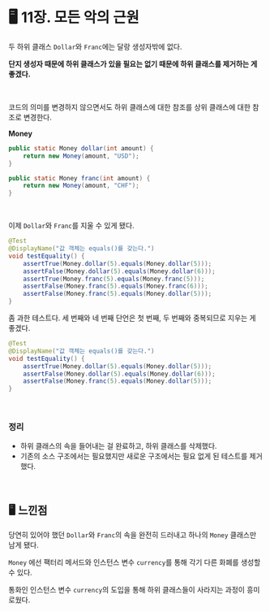 # 🖥 11장. 모든 악의 근원

두 하위 클래스 `Dollar`와 `Franc`에는 달랑 생성자밖에 없다.

**단지 생성자 때문에 하위 클래스가 있을 필요는 없기 때문에 하위 클래스를 제거하는 게 좋겠다.**

&nbsp;

코드의 의미를 변경하지 않으면서도 하위 클래스에 대한 참조를 상위 클래스에 대한 참조로 변경한다.

**Money**

```java
public static Money dollar(int amount) {
    return new Money(amount, "USD");
}

public static Money franc(int amount) {
    return new Money(amount, "CHF");
}
```

&nbsp;

이제 `Dollar`와 `Franc`를 지울 수 있게 됐다. 

```java
@Test
@DisplayName("값 객체는 equals()를 갖는다.")
void testEquality() {
    assertTrue(Money.dollar(5).equals(Money.dollar(5)));
    assertFalse(Money.dollar(5).equals(Money.dollar(6)));
    assertTrue(Money.franc(5).equals(Money.franc(5)));
    assertFalse(Money.franc(5).equals(Money.franc(6)));
    assertFalse(Money.franc(5).equals(Money.dollar(5)));
}
```

좀 과한 테스트다. 세 번째와 네 번째 단언은 첫 번째, 두 번째와 중복되므로 지우는 게 좋겠다.

```java
@Test
@DisplayName("값 객체는 equals()를 갖는다.")
void testEquality() {
    assertTrue(Money.dollar(5).equals(Money.dollar(5)));
    assertFalse(Money.dollar(5).equals(Money.dollar(6)));
    assertFalse(Money.franc(5).equals(Money.dollar(5)));
}
```

&nbsp;

### 정리

- 하위 클래스의 속을 들어내는 걸 완료하고, 하위 클래스를 삭제했다.
- 기존의 소스 구조에서는 필요했지만 새로운 구조에서는 필요 없게 된 테스트를 제거 했다.

&nbsp;

## 🖥 느낀점

당연히 있어야 했던 `Dollar`와 `Franc`의 속을 완전히 드러내고 하나의 `Money` 클래스만 남게 됐다.

`Money` 에선 팩터리 메서드와 인스턴스 변수 `currency`를 통해 각기 다른 화폐를 생성할 수 있다.

통화인 인스턴스 변수 `currency`의 도입을 통해 하위 클래스들이 사라지는 과정이 흥미로웠다.
